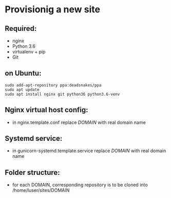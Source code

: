 Provisionig a new site
========================

## Required:
* nginx
* Python 3.6
* virtualenv + pip
* Git

## on Ubuntu:
    sudo add-apt-repository ppa:deadsnakes/ppa
    sudo apt update
    sudo apt install nginx git python36 python3.6-venv
    
## Nginx virtual host config:
* in nginx.template.conf replace *DOMAIN* with real domain name

## Systemd service:
* in gunicorn-systemd.template.service replace *DOMAIN* with real domain name

## Folder structure:
* for each DOMAIN, corresponding repository is to be cloned into /home/luser/sites/DOMAIN 